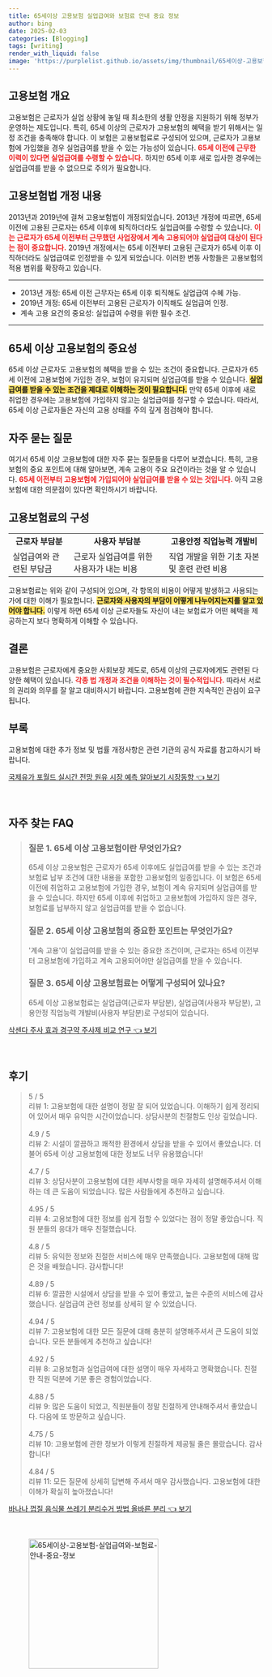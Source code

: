 ```yaml
---
title: 65세이상 고용보험 실업급여와 보험료 안내 중요 정보
author: bing
date: 2025-02-03
categories: [Blogging]
tags: [writing]
render_with_liquid: false
image: 'https://purplelist.github.io/assets/img/thumbnail/65세이상-고용보험-실업급여와-보험료-안내-중요-정보.webp'
---
```



<h2 id='고용보험 개요'>고용보험 개요</h2>

<p>고용보험은 근로자가 실업 상황에 놓일 때 최소한의 생활 안정을 지원하기 위해 정부가 운영하는 제도입니다. 특히, 65세 이상의 근로자가 고용보험의 혜택을 받기 위해서는 일정 조건을 충족해야 합니다. 이 보험은 고용보험료로 구성되어 있으며, 근로자가 고용보험에 가입했을 경우 실업급여를 받을 수 있는 가능성이 있습니다. <b><span style="color: #ee2323;">65세 이전에 근무한 이력이 있다면 실업급여를 수령할 수 있습니다.</span></b> 하지만 65세 이후 새로 입사한 경우에는 실업급여를 받을 수 없으므로 주의가 필요합니다.</p>

<h2 id='고용보험법 개정 내용'>고용보험법 개정 내용</h2>

<p>2013년과 2019년에 걸쳐 고용보험법이 개정되었습니다. 2013년 개정에 따르면, 65세 이전에 고용된 근로자는 65세 이후에 퇴직하더라도 실업급여를 수령할 수 있습니다. <b><span style="color: #ee2323;">이는 근로자가 65세 이전부터 근무했던 사업장에서 계속 고용되어야 실업급여 대상이 된다는 점이 중요합니다.</span></b> 2019년 개정에서는 65세 이전부터 고용된 근로자가 65세 이후 이직하더라도 실업급여로 인정받을 수 있게 되었습니다. 이러한 변동 사항들은 고용보험의 적용 범위를 확장하고 있습니다.</p>

<hr />

<ul>
    <li>2013년 개정: 65세 이전 근무자는 65세 이후 퇴직해도 실업급여 수혜 가능.</li>
    <li>2019년 개정: 65세 이전부터 고용된 근로자가 이직해도 실업급여 인정.</li>
    <li>계속 고용 요건의 중요성: 실업급여 수령을 위한 필수 조건.</li>
</ul>

<hr />

<h2 id='65세 이상 고용보험의 중요성'>65세 이상 고용보험의 중요성</h2>

<p>65세 이상 근로자도 고용보험의 혜택을 받을 수 있는 조건이 중요합니다. 근로자가 65세 이전에 고용보험에 가입한 경우, 보험이 유지되며 실업급여를 받을 수 있습니다. <b><span style="background-color: #ffe066;">실업급여를 받을 수 있는 조건을 제대로 이해하는 것이 필요합니다.</span></b> 만약 65세 이후에 새로 취업한 경우에는 고용보험에 가입하지 않고는 실업급여를 청구할 수 없습니다. 따라서, 65세 이상 근로자들은 자신의 고용 상태를 주의 깊게 점검해야 합니다.</p>

<h2 id='자주 묻는 질문'>자주 묻는 질문</h2>

<p>여기서 65세 이상 고용보험에 대한 자주 묻는 질문들을 다루어 보겠습니다. 특히, 고용보험의 중요 포인트에 대해 알아보면, 계속 고용이 주요 요건이라는 것을 알 수 있습니다. <b><span style="color: #ee2323;">65세 이전부터 고용보험에 가입되어야 실업급여를 받을 수 있는 것입니다.</span></b> 아직 고용보험에 대한 의문점이 있다면 확인하시기 바랍니다.</p>

<h2 id='고용보험료의 구성'>고용보험료의 구성</h2>

<table>
    <tr>
        <td style="text-align: center; height: 17px;"><b>근로자 부담분</b></td>
        <td style="text-align: center; height: 17px;"><b>사용자 부담분</b></td>
        <td style="text-align: center; height: 17px;"><b>고용안정 직업능력 개발비</b></td>
    </tr>
    <tr>
        <td>실업급여와 관련된 부담금</td>
        <td>근로자 실업급여를 위한 사용자가 내는 비용</td>
        <td>직업 개발을 위한 기초 자본 및 훈련 관련 비용</td>
    </tr>
</table>

<p>고용보험료는 위와 같이 구성되어 있으며, 각 항목의 비용이 어떻게 발생하고 사용되는가에 대한 이해가 필요합니다. <b><span style="background-color: #ffe066;">근로자와 사용자의 부담이 어떻게 나누어지는지를 알고 있어야 합니다.</span></b> 이렇게 하면 65세 이상 근로자들도 자신이 내는 보험료가 어떤 혜택을 제공하는지 보다 명확하게 이해할 수 있습니다.</p>

<h2 id='결론'>결론</h2>

<p>고용보험은 근로자에게 중요한 사회보장 제도로, 65세 이상의 근로자에게도 관련된 다양한 혜택이 있습니다. <b><span style="color: #ee2323;">각종 법 개정과 조건을 이해하는 것이 필수적입니다.</span></b> 따라서 서로의 권리와 의무를 잘 알고 대비하시기 바랍니다. 고용보험에 관한 지속적인 관심이 요구됩니다.</p>

<h2 id='부록'>부록</h2>

<p>고용보험에 대한 추가 정보 및 법률 개정사항은 관련 기관의 공식 자료를 참고하시기 바랍니다.</p>


<p><a class="click-button" title="국제유가 포월드 실시간 전망 원유 시장 예측 알아보기 시장동향" href="https://purplelist.github.io/posts/%EA%B5%AD%EC%A0%9C%EC%9C%A0%EA%B0%80-%ED%8F%AC%EC%9B%94%EB%93%9C-%EC%8B%A4%EC%8B%9C%EA%B0%84-%EC%A0%84%EB%A7%9D-%EC%9B%90%EC%9C%A0-%EC%8B%9C%EC%9E%A5-%EC%98%88%EC%B8%A1-%EC%95%8C%EC%95%84%EB%B3%B4%EA%B8%B0-%EC%8B%9C%EC%9E%A5%EB%8F%99%ED%96%A5/" rel="dofollow">국제유가 포월드 실시간 전망 원유 시장 예측 알아보기 시장동향 👈 보기</a></p><br>
<h2 id='자주_찾는_FAQ'>자주 찾는 FAQ</h2>
<div itemscope="" itemtype="https://schema.org/FAQPage"> 
<blockquote> 
<div itemscope="" itemprop="mainEntity" itemtype="https://schema.org/Question"> 
<h3 itemprop="name">질문 1. 65세 이상 고용보험이란 무엇인가요?</h3> 
<div itemscope="" itemprop="acceptedAnswer" itemtype="https://schema.org/Answer"> 
<span itemprop="text"> 
<p>65세 이상 고용보험은 근로자가 65세 이후에도 실업급여를 받을 수 있는 조건과 보험료 납부 조건에 대한 내용을 포함한 고용보험의 일종입니다. 이 보험은 65세 이전에 취업하고 고용보험에 가입한 경우, 보험이 계속 유지되며 실업급여를 받을 수 있습니다. 하지만 65세 이후에 취업하고 고용보험에 가입하지 않은 경우, 보험료를 납부하지 않고 실업급여를 받을 수 없습니다.</p> 
</span> 
</div> 
</div> 

<div itemscope="" itemprop="mainEntity" itemtype="https://schema.org/Question"> 
<h3 itemprop="name">질문 2. 65세 이상 고용보험의 중요한 포인트는 무엇인가요?</h3> 
<div itemscope="" itemprop="acceptedAnswer" itemtype="https://schema.org/Answer"> 
<span itemprop="text"> 
<p>'계속 고용'이 실업급여를 받을 수 있는 중요한 조건이며, 근로자는 65세 이전부터 고용보험에 가입하고 계속 고용되어야만 실업급여를 받을 수 있습니다.</p> 
</span> 
</div> 
</div> 

<div itemscope="" itemprop="mainEntity" itemtype="https://schema.org/Question"> 
<h3 itemprop="name">질문 3. 65세 이상 고용보험료는 어떻게 구성되어 있나요?</h3> 
<div itemscope="" itemprop="acceptedAnswer" itemtype="https://schema.org/Answer"> 
<span itemprop="text"> 
<p>65세 이상 고용보험료는 실업급여(근로자 부담분), 실업급여(사용자 부담분), 고용안정 직업능력 개발비(사용자 부담분)로 구성되어 있습니다.</p> 
</span> 
</div> 
</div> 

</blockquote> 
</div>
<p><a class="click-button" title="삭센다 주사 효과 경구약 주사제 비교 연구" href="https://purplelist.github.io/posts/%EC%82%AD%EC%84%BC%EB%8B%A4-%EC%A3%BC%EC%82%AC-%ED%9A%A8%EA%B3%BC-%EA%B2%BD%EA%B5%AC%EC%95%BD-%EC%A3%BC%EC%82%AC%EC%A0%9C-%EB%B9%84%EA%B5%90-%EC%97%B0%EA%B5%AC/" rel="dofollow">삭센다 주사 효과 경구약 주사제 비교 연구 👈 보기</a></p><br>
<h2 id='후기'>후기</h2>
<div itemscope itemtype="https://schema.org/Product">
  <blockquote>
  <div itemprop="review" itemscope itemtype="https://schema.org/Review">
      <div itemprop="reviewRating" itemscope itemtype="https://schema.org/Rating"> <span itemprop="ratingValue">5</span> / <span itemprop="bestRating">5</span> </div>
      <span itemprop="reviewBody">리뷰 1: 고용보험에 대한 설명이 정말 잘 되어 있었습니다. 이해하기 쉽게 정리되어 있어서 매우 유익한 시간이었습니다. 상담사분의 친절함도 인상 깊었습니다.</span>
  </div>
  <br>
  <div itemprop="review" itemscope itemtype="https://schema.org/Review">
      <div itemprop="reviewRating" itemscope itemtype="https://schema.org/Rating"> <span itemprop="ratingValue">4.9</span> / <span itemprop="bestRating">5</span> </div>
      <span itemprop="reviewBody">리뷰 2: 시설이 깔끔하고 쾌적한 환경에서 상담을 받을 수 있어서 좋았습니다. 더불어 65세 이상 고용보험에 대한 정보도 너무 유용했습니다!</span>
  </div>
  <br>
  <div itemprop="review" itemscope itemtype="https://schema.org/Review">
      <div itemprop="reviewRating" itemscope itemtype="https://schema.org/Rating"> <span itemprop="ratingValue">4.7</span> / <span itemprop="bestRating">5</span> </div>
      <span itemprop="reviewBody">리뷰 3: 상담사분이 고용보험에 대한 세부사항을 매우 자세히 설명해주셔서 이해하는 데 큰 도움이 되었습니다. 많은 사람들에게 추천하고 싶습니다.</span>
  </div>
  <br>
  <div itemprop="review" itemscope itemtype="https://schema.org/Review">
      <div itemprop="reviewRating" itemscope itemtype="https://schema.org/Rating"> <span itemprop="ratingValue">4.95</span> / <span itemprop="bestRating">5</span> </div>
      <span itemprop="reviewBody">리뷰 4: 고용보험에 대한 정보를 쉽게 접할 수 있었다는 점이 정말 좋았습니다. 직원 분들의 응대가 매우 친절했습니다.</span>
  </div>
  <br>
  <div itemprop="review" itemscope itemtype="https://schema.org/Review">
      <div itemprop="reviewRating" itemscope itemtype="https://schema.org/Rating"> <span itemprop="ratingValue">4.8</span> / <span itemprop="bestRating">5</span> </div>
      <span itemprop="reviewBody">리뷰 5: 유익한 정보와 친절한 서비스에 매우 만족했습니다. 고용보험에 대해 많은 것을 배웠습니다. 감사합니다!</span>
  </div>
  <br>
  <div itemprop="review" itemscope itemtype="https://schema.org/Review">
      <div itemprop="reviewRating" itemscope itemtype="https://schema.org/Rating"> <span itemprop="ratingValue">4.89</span> / <span itemprop="bestRating">5</span> </div>
      <span itemprop="reviewBody">리뷰 6: 깔끔한 시설에서 상담을 받을 수 있어 좋았고, 높은 수준의 서비스에 감사했습니다. 실업급여 관련 정보를 상세히 알 수 있었습니다.</span>
  </div>
  <br>
  <div itemprop="review" itemscope itemtype="https://schema.org/Review">
      <div itemprop="reviewRating" itemscope itemtype="https://schema.org/Rating"> <span itemprop="ratingValue">4.94</span> / <span itemprop="bestRating">5</span> </div>
      <span itemprop="reviewBody">리뷰 7: 고용보험에 대한 모든 질문에 대해 충분히 설명해주셔서 큰 도움이 되었습니다. 모든 분들에게 추천하고 싶습니다!</span>
  </div>
  <br>
  <div itemprop="review" itemscope itemtype="https://schema.org/Review">
      <div itemprop="reviewRating" itemscope itemtype="https://schema.org/Rating"> <span itemprop="ratingValue">4.92</span> / <span itemprop="bestRating">5</span> </div>
      <span itemprop="reviewBody">리뷰 8: 고용보험과 실업급여에 대한 설명이 매우 자세하고 명확했습니다. 친절한 직원 덕분에 기분 좋은 경험이었습니다.</span>
  </div>
  <br>
  <div itemprop="review" itemscope itemtype="https://schema.org/Review">
      <div itemprop="reviewRating" itemscope itemtype="https://schema.org/Rating"> <span itemprop="ratingValue">4.88</span> / <span itemprop="bestRating">5</span> </div>
      <span itemprop="reviewBody">리뷰 9: 많은 도움이 되었고, 직원분들이 정말 친절하게 안내해주셔서 좋았습니다. 다음에 또 방문하고 싶습니다.</span>
  </div>
  <br>
  <div itemprop="review" itemscope itemtype="https://schema.org/Review">
      <div itemprop="reviewRating" itemscope itemtype="https://schema.org/Rating"> <span itemprop="ratingValue">4.75</span> / <span itemprop="bestRating">5</span> </div>
      <span itemprop="reviewBody">리뷰 10: 고용보험에 관한 정보가 이렇게 친절하게 제공될 줄은 몰랐습니다. 감사합니다!</span>
  </div>
  <br>
  <div itemprop="review" itemscope itemtype="https://schema.org/Review">
      <div itemprop="reviewRating" itemscope itemtype="https://schema.org/Rating"> <span itemprop="ratingValue">4.84</span> / <span itemprop="bestRating">5</span> </div>
      <span itemprop="reviewBody">리뷰 11: 모든 질문에 상세히 답변해 주셔서 매우 감사했습니다. 고용보험에 대한 이해가 확실히 높아졌습니다!</span>
  </div>
  </blockquote>
</div>
<p><a class="click-button" title="바나나 껍질 음식물 쓰레기 분리수거 방법 올바른 분리" href="https://purplelist.github.io/posts/%EB%B0%94%EB%82%98%EB%82%98-%EA%BB%8D%EC%A7%88-%EC%9D%8C%EC%8B%9D%EB%AC%BC-%EC%93%B0%EB%A0%88%EA%B8%B0-%EB%B6%84%EB%A6%AC%EC%88%98%EA%B1%B0-%EB%B0%A9%EB%B2%95-%EC%98%AC%EB%B0%94%EB%A5%B8-%EB%B6%84%EB%A6%AC/" rel="dofollow">바나나 껍질 음식물 쓰레기 분리수거 방법 올바른 분리 👈 보기</a></p><br>
<figure class="image"><img src="https://purplelist.github.io/assets/img/thumbnail/65세이상-고용보험-실업급여와-보험료-안내-중요-정보.webp" alt="65세이상-고용보험-실업급여와-보험료-안내-중요-정보" width="256" height="256"></figure>